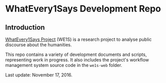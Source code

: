 # WhatEvery1Says Development Repo

## Introduction

[WhatEvery1Says Project](http://4humanities.org/category/whatevery1says/) (WE1S) is a research project to analyse public discourse about the humanities. 

This repo contains a variety of development documents and scripts, representing work in progress. It also includes the project's workflow management system source code in the `we1s-web` folder.

Last update: November 17, 2016.
